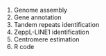 1. Genome assembly
3. Gene annotation
4. Tandem repeats identification
5. ZeppL-LINE1 identification
6. Centromere estimation
7. R code

